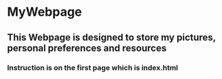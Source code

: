 # MyWebpage
## This Webpage is designed to store my pictures, personal preferences and resources
### Instruction is on the first page which is index.html
